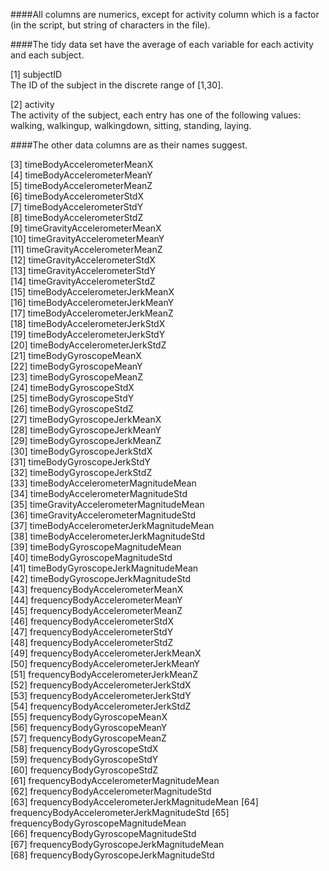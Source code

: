####All columns are numerics, except for activity column which is a factor (in the script, but string of characters in the file).

####The tidy data set have the average of each variable for each activity and each subject.

 [1] subjectID        
	The ID of the subject in the discrete range of [1,30].

 [2] activity                                      
 	The activity of the subject, each entry has one of the following values:
	walking, walkingup, walkingdown, sitting, standing, laying.


####The other data columns are as their names suggest.
                                 
 [3] timeBodyAccelerometerMeanX                 
 [4] timeBodyAccelerometerMeanY                 
 [5] timeBodyAccelerometerMeanZ                 
 [6] timeBodyAccelerometerStdX                  
 [7] timeBodyAccelerometerStdY                  
 [8] timeBodyAccelerometerStdZ                  
 [9] timeGravityAccelerometerMeanX              
[10] timeGravityAccelerometerMeanY              
[11] timeGravityAccelerometerMeanZ              
[12] timeGravityAccelerometerStdX               
[13] timeGravityAccelerometerStdY               
[14] timeGravityAccelerometerStdZ               
[15] timeBodyAccelerometerJerkMeanX             
[16] timeBodyAccelerometerJerkMeanY             
[17] timeBodyAccelerometerJerkMeanZ             
[18] timeBodyAccelerometerJerkStdX              
[19] timeBodyAccelerometerJerkStdY              
[20] timeBodyAccelerometerJerkStdZ              
[21] timeBodyGyroscopeMeanX                     
[22] timeBodyGyroscopeMeanY                     
[23] timeBodyGyroscopeMeanZ                     
[24] timeBodyGyroscopeStdX                      
[25] timeBodyGyroscopeStdY                      
[26] timeBodyGyroscopeStdZ                      
[27] timeBodyGyroscopeJerkMeanX                 
[28] timeBodyGyroscopeJerkMeanY                 
[29] timeBodyGyroscopeJerkMeanZ                 
[30] timeBodyGyroscopeJerkStdX                  
[31] timeBodyGyroscopeJerkStdY                  
[32] timeBodyGyroscopeJerkStdZ                  
[33] timeBodyAccelerometerMagnitudeMean         
[34] timeBodyAccelerometerMagnitudeStd          
[35] timeGravityAccelerometerMagnitudeMean      
[36] timeGravityAccelerometerMagnitudeStd       
[37] timeBodyAccelerometerJerkMagnitudeMean     
[38] timeBodyAccelerometerJerkMagnitudeStd      
[39] timeBodyGyroscopeMagnitudeMean             
[40] timeBodyGyroscopeMagnitudeStd              
[41] timeBodyGyroscopeJerkMagnitudeMean         
[42] timeBodyGyroscopeJerkMagnitudeStd          
[43] frequencyBodyAccelerometerMeanX            
[44] frequencyBodyAccelerometerMeanY            
[45] frequencyBodyAccelerometerMeanZ            
[46] frequencyBodyAccelerometerStdX             
[47] frequencyBodyAccelerometerStdY             
[48] frequencyBodyAccelerometerStdZ             
[49] frequencyBodyAccelerometerJerkMeanX        
[50] frequencyBodyAccelerometerJerkMeanY        
[51] frequencyBodyAccelerometerJerkMeanZ        
[52] frequencyBodyAccelerometerJerkStdX         
[53] frequencyBodyAccelerometerJerkStdY         
[54] frequencyBodyAccelerometerJerkStdZ         
[55] frequencyBodyGyroscopeMeanX                
[56] frequencyBodyGyroscopeMeanY                
[57] frequencyBodyGyroscopeMeanZ                
[58] frequencyBodyGyroscopeStdX                 
[59] frequencyBodyGyroscopeStdY                 
[60] frequencyBodyGyroscopeStdZ                 
[61] frequencyBodyAccelerometerMagnitudeMean    
[62] frequencyBodyAccelerometerMagnitudeStd     
[63] frequencyBodyAccelerometerJerkMagnitudeMean
[64] frequencyBodyAccelerometerJerkMagnitudeStd 
[65] frequencyBodyGyroscopeMagnitudeMean        
[66] frequencyBodyGyroscopeMagnitudeStd         
[67] frequencyBodyGyroscopeJerkMagnitudeMean    
[68] frequencyBodyGyroscopeJerkMagnitudeStd 
